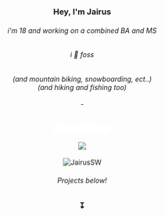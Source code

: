<h3 align="center">
Hey, I'm Jairus</h3>
<h6 align="center">i'm 18 and working on a combined BA and MS
<h6 align="center">i 💌 foss
<h6 align="center">(and mountain biking, snowboarding, ect..)<br>(and hiking and fishing too)
<br>
<br>-</h6>

<p align="center">
<a href=https://www.npmjs.com/~jairussw/><img src=https://raw.githubusercontent.com/JairusSW/JairusSW/main/npm.svg alt=NPM title="NPM - JairusSW" width="20" height="20"/></a>
<a href=https://www.github.com/JairusSW/><img src=https://raw.githubusercontent.com/JairusSW/JairusSW/main/github.svg alt=GitHub title="GitHub - JairusSW" width="20" height="20"/></a>
<a href=https://open.spotify.com/user/d9qekur5in0vg8eri0k3fs0ia/><img src=https://raw.githubusercontent.com/JairusSW/JairusSW/main/spotify.svg alt=Spotify title="Spotify - JairusSW" width="20" height="20"/></a>
<a href=https://www.instagram.com/jairussw/><img src=https://raw.githubusercontent.com/JairusSW/JairusSW/main/instagram.svg alt=Instagram title="Instagram - JairusSW" width="20" height="20"/></a>
<a href=https://www.discord.com/users/600700584038760448><img src=https://raw.githubusercontent.com/JairusSW/JairusSW/main/discord.svg alt=Instagram title="Discord - JairusSW" width="20" height="20"/></a>
</p>
 
<p align="center">
 <a target="_blank" href=https://github.com/JairusSW>
  <img src=https://img.shields.io/github/followers/JairusSW?label=follow%20me&style=social />
 </a>
 <p align="center"><p align="center"> <img src="https://komarev.com/ghpvc/?username=JairusSW" alt="JairusSW"/></p>
</p>
<h6 align="center">
Projects below!
</h6>
<h3 align="center">
↧
</h3>
